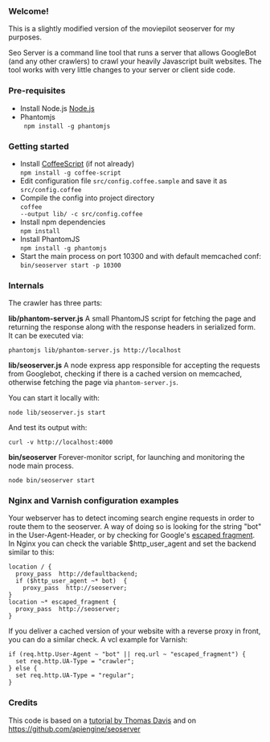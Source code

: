 ### Welcome!
This is a slightly modified version of the moviepilot seoserver for my purposes.

Seo Server is a command line tool that runs a server that allows GoogleBot (and any other crawlers) to crawl your heavily Javascript built websites. The tool works with very little changes to your server or client side code.

### Pre-requisites

* Install Node.js [Node.js](http://nodejs.org)
* Phantomjs <br/>
<code> npm install -g phantomjs</code>

### Getting started
* Install [CoffeeScript](http://coffeescript.org/) (if not already) <br/>
<code>npm install -g coffee-script</code>
* Edit configuration file `src/config.coffee.sample` and save it as
`src/config.coffee`
* Compile the config into project directory <br/>
<code>coffee --output lib/ -c src/config.coffee</code>
* Install npm dependencies <br/>
<code>npm install</code>
* Install PhantomJS <br/>
<code>npm install -g phantomjs</code>
* Start the main process on port 10300 and with default memcached conf:<br/>
<code>bin/seoserver start -p 10300</code>


### Internals
The crawler has three parts:

**lib/phantom-server.js** A small PhantomJS script for fetching the page and returning the response along with the response headers in serialized form. It can be executed via:

<code>phantomjs lib/phantom-server.js http://localhost</code>

**lib/seoserver.js** A node express app responsible for accepting the requests from Googlebot, checking if there is a cached version on memcached, otherwise fetching the page via `phantom-server.js`.

You can start it locally with:

<code>node lib/seoserver.js start</code>

And test its output with:

<code>curl -v http://localhost:4000</code>

**bin/seoserver** Forever-monitor script, for launching and monitoring the node main process.

<code>node bin/seoserver start</code>

### Nginx and Varnish configuration examples

Your webserver has to detect incoming search engine requests in order to
route them to the seoserver. A way of doing so is looking for the string "bot" 
in the User-Agent-Header, or by checking for Google's [escaped fragment](https://developers.google.com/webmasters/ajax-crawling/docs/specification). In Nginx you can check the
variable $http_user_agent and set the backend similar to this:

```nginx
location / {
  proxy_pass  http://defaultbackend;
  if ($http_user_agent ~* bot)  {
    proxy_pass  http://seoserver;
}
location ~* escaped_fragment {
  proxy_pass  http://seoserver;
}
```

If you deliver a cached version of your website with a reverse proxy
in front, you can do a similar check. A vcl example for Varnish:

```nginx
if (req.http.User-Agent ~ "bot" || req.url ~ "escaped_fragment") {
  set req.http.UA-Type = "crawler";
} else {
  set req.http.UA-Type = "regular";
}
```

### Credits

This code is based on a [tutorial by Thomas Davis](http://backbonetutorials.com/seo-for-single-page-apps/) and on https://github.com/apiengine/seoserver


